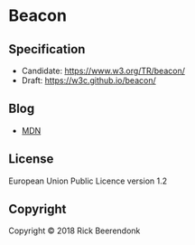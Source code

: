# Beacon

## Specification

- Candidate: https://www.w3.org/TR/beacon/
- Draft: https://w3c.github.io/beacon/

## Blog

- [MDN](https://developer.mozilla.org/en-US/docs/Web/API/Navigator/sendBeacon)

## License

European Union Public Licence version 1.2

## Copyright

Copyright © 2018 Rick Beerendonk

